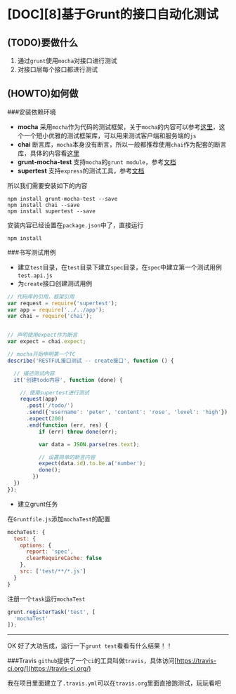 [DOC][8]基于Grunt的接口自动化测试
=============================

## (TODO)要做什么
1. 通过`grunt`使用`mocha`对接口进行测试
2. 对接口层每个接口都进行测试

## (HOWTO)如何做

###安装依赖环境

+ **mocha** 采用`mocha`作为代码的测试框架，关于`mocha`的内容可以参考[这里](http://mochajs.org/)，这个一个短小优雅的测试框架库，可以用来测试客户端和服务端的`js`
+ **chai** 断言库，`mocha`本身没有断言，所以一般都推荐使用`chai`作为配套的断言库，具体的内容看[这里](http://chaijs.com/)
+ **grunt-mocha-test** 支持`mocha`的`grunt module`，参考[文档](https://github.com/pghalliday/grunt-mocha-test)
+ **supertest** 支持`express`的测试工具，参考[文档](https://github.com/tj/supertest)

所以我们需要安装如下的内容

```
npm install grunt-mocha-test --save
npm install chai --save
npm install supertest --save
```

安装内容已经设置在`package.json`中了，直接运行

```
npm install
```

###书写测试用例

+ 建立`test`目录，在`test`目录下建立`spec`目录，在`spec`中建立第一个测试用例`test.api.js`
+ 为`create`接口创建测试用例

```javascript
// 代码库的引用，框架引用
var request = require('supertest');
var app = require('../../app');
var chai = require('chai');


// 声明使用expect作为断言
var expect = chai.expect;

// mocha开始申明第一个TC
describe('RESTFUL接口测试 -- create接口', function () {

  // 描述测试内容
  it('创建todo内容', function (done) {

    // 使用supertest进行测试
    request(app)
      .post('/todo/')
      .send({'username': 'peter', 'content': 'rose', 'level': 'high'})
      .expect(200)
      .end(function (err, res) {
          if (err) throw done(err);

          var data = JSON.parse(res.text);

          // 设置简单的断言内容
          expect(data.id).to.be.a('number');
          done();
        })
  })
});
```

+  建立grunt任务

在`Gruntfile.js`添加`mochaTest`的配置

```javascript
mochaTest: {
  test: {
    options: {
      report: 'spec',
      clearRequireCache: false
    },
    src: ['test/**/*.js']
  }
}
```

注册一个`task`运行`mochaTest`

```javascript
grunt.registerTask('test', [
  'mochaTest'
]);
```

--------
OK 好了大功告成，运行一下`grunt test`看看有什么结果！！

###Travis
`github`提供了一个`ci`的工具叫做`travis`，具体访问[https://travis-ci.org/](https://travis-ci.org/)

我在项目里面建立了`.travis.yml`可以在`travis.org`里面直接跑测试，玩玩看吧